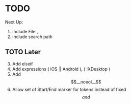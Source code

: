 TODO
====

Next Up:

1. include File			<!-- !! include file !! -->, <!-- !! require_once file !! -->
2. include search path	<!-- !! search_path ./a ./b ../c !! -->

TOTO Later
----------

3. Add elseif
4. Add expressions ( iOS || Android ), ( !XDesktop )
5. Add $$__noeol__$$
6. Allow set of Start/End marker for tokens instead of fixed $$ and $$

